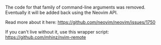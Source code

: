 The code for that family of command-line arguments was removed. Eventually it will be added back using the Neovim API.

Read more about it here: https://github.com/neovim/neovim/issues/1750

If you can't live without it, use this wrapper script: https://github.com/mhinz/nvim-remote